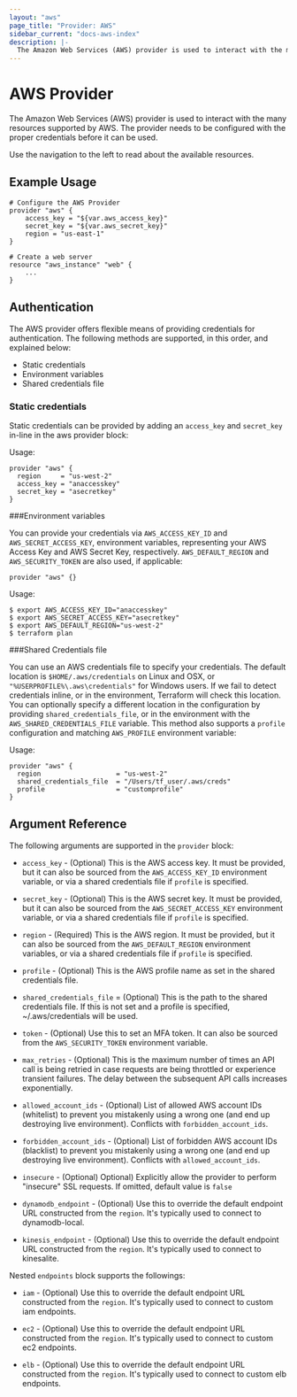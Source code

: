 ```yaml
---
layout: "aws"
page_title: "Provider: AWS"
sidebar_current: "docs-aws-index"
description: |-
  The Amazon Web Services (AWS) provider is used to interact with the many resources supported by AWS. The provider needs to be configured with the proper credentials before it can be used.
---
```


# AWS Provider

The Amazon Web Services (AWS) provider is used to interact with the
many resources supported by AWS. The provider needs to be configured
with the proper credentials before it can be used.

Use the navigation to the left to read about the available resources.

## Example Usage

```
# Configure the AWS Provider
provider "aws" {
    access_key = "${var.aws_access_key}"
    secret_key = "${var.aws_secret_key}"
    region = "us-east-1"
}

# Create a web server
resource "aws_instance" "web" {
    ...
}
```

## Authentication 

The AWS provider offers flexible means of providing credentials for
authentication. The following methods are supported, in this order, and
explained below:

- Static credentials
- Environment variables
- Shared credentials file


### Static credentials ###

Static credentials can be provided by adding an `access_key` and `secret_key` in-line in the
aws provider block:

Usage: 

```
provider "aws" {
  region     = "us-west-2"
  access_key = "anaccesskey"
  secret_key = "asecretkey"
}
```

###Environment variables

You can provide your credentials via `AWS_ACCESS_KEY_ID` and `AWS_SECRET_ACCESS_KEY`, 
environment variables, representing your AWS Access Key and AWS Secret Key, respectively.
`AWS_DEFAULT_REGION` and `AWS_SECURITY_TOKEN` are also used, if applicable:

```
provider "aws" {}
```

Usage:

```
$ export AWS_ACCESS_KEY_ID="anaccesskey" 
$ export AWS_SECRET_ACCESS_KEY="asecretkey"
$ export AWS_DEFAULT_REGION="us-west-2"
$ terraform plan
```

###Shared Credentials file

You can use an AWS credentials file to specify your credentials. The default
location is `$HOME/.aws/credentials` on Linux and OSX, or `"%USERPROFILE%\.aws\credentials"` 
for Windows users. If we fail to detect credentials inline, or in the
environment, Terraform will check this location. You can optionally specify a
different location in the configuration by providing `shared_credentials_file`,
or in the environment with the `AWS_SHARED_CREDENTIALS_FILE` variable. This
method also supports a `profile` configuration and matching `AWS_PROFILE`
environment variable:

Usage: 

```
provider "aws" {
  region                   = "us-west-2"
  shared_credentials_file  = "/Users/tf_user/.aws/creds"
  profile                  = "customprofile"
}
```

## Argument Reference

The following arguments are supported in the `provider` block:

* `access_key` - (Optional) This is the AWS access key. It must be provided, but
  it can also be sourced from the `AWS_ACCESS_KEY_ID` environment variable, or via
  a shared credentials file if `profile` is specified.

* `secret_key` - (Optional) This is the AWS secret key. It must be provided, but
  it can also be sourced from the `AWS_SECRET_ACCESS_KEY` environment variable, or
  via a shared credentials file if `profile` is specified.

* `region` - (Required) This is the AWS region. It must be provided, but
  it can also be sourced from the `AWS_DEFAULT_REGION` environment variables, or
  via a shared credentials file if `profile` is specified.

* `profile` - (Optional) This is the AWS profile name as set in the shared credentials
  file.

* `shared_credentials_file` = (Optional) This is the path to the shared credentials file.
  If this is not set and a profile is specified, ~/.aws/credentials will be used.

* `token` - (Optional) Use this to set an MFA token. It can also be sourced
  from the `AWS_SECURITY_TOKEN` environment variable.

* `max_retries` - (Optional) This is the maximum number of times an API call is
  being retried in case requests are being throttled or experience transient failures.
  The delay between the subsequent API calls increases exponentially.

* `allowed_account_ids` - (Optional) List of allowed AWS account IDs (whitelist)
  to prevent you mistakenly using a wrong one (and end up destroying live environment).
  Conflicts with `forbidden_account_ids`.

* `forbidden_account_ids` - (Optional) List of forbidden AWS account IDs (blacklist)
  to prevent you mistakenly using a wrong one (and end up destroying live environment).
  Conflicts with `allowed_account_ids`.

* `insecure` - (Optional) Optional) Explicitly allow the provider to
  perform "insecure" SSL requests. If omitted, default value is `false`

* `dynamodb_endpoint` - (Optional) Use this to override the default endpoint
  URL constructed from the `region`. It's typically used to connect to
  dynamodb-local.

* `kinesis_endpoint` - (Optional) Use this to override the default endpoint
  URL constructed from the `region`. It's typically used to connect to
  kinesalite.

Nested `endpoints` block supports the followings:

* `iam` - (Optional) Use this to override the default endpoint
  URL constructed from the `region`. It's typically used to connect to
  custom iam endpoints.

* `ec2` - (Optional) Use this to override the default endpoint
  URL constructed from the `region`. It's typically used to connect to
  custom ec2 endpoints.

* `elb` - (Optional) Use this to override the default endpoint
  URL constructed from the `region`. It's typically used to connect to
  custom elb endpoints.